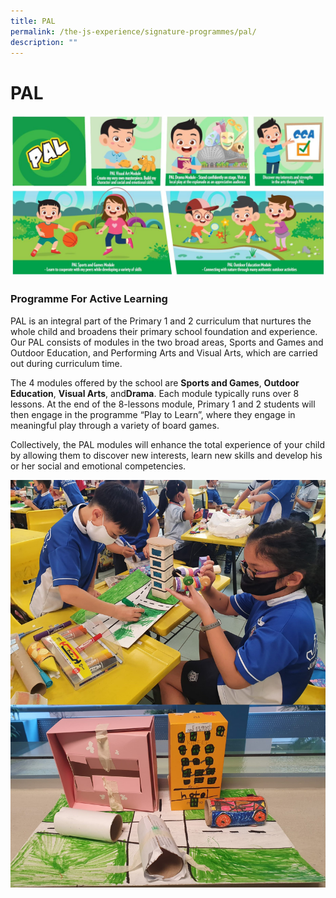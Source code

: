 ```yaml
---
title: PAL
permalink: /the-js-experience/signature-programmes/pal/
description: ""
---
```

# **PAL**

![](/images/pal.jpg)

### Programme For Active Learning
  
PAL is an integral part of the Primary 1 and 2 curriculum that nurtures the whole child and broadens their primary school foundation and experience. Our PAL consists of modules in the two broad areas, Sports and Games and Outdoor Education, and Performing Arts and Visual Arts, which are carried out during curriculum time.  
  
The 4 modules offered by the school are **Sports and Games**, **Outdoor Education**, **Visual Arts**, and**Drama**. Each module typically runs over 8 lessons. At the end of the 8-lessons module, Primary 1 and 2 students will then engage in the programme “Play to Learn”, where they engage in meaningful play through a variety of board games.

Collectively, the PAL modules will enhance the total experience of your child by allowing them to discover new interests, learn new skills and develop his or her social and emotional competencies.

![](/images/PAL_Art%20(1).jpg)